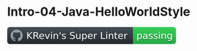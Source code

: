 # Intro-04-Java-HelloWorldStyle
[![Krevin's Super Linter](https://github.com/ICS4U-Programming-KevinC/Intro-04-Java-HelloWorldStyle/blob/main/.github/workflows/badge.svg)](https://github.com/ICS4U-Programming-KevinC/Intro-04-Java-HelloWorldStyle/actions)
